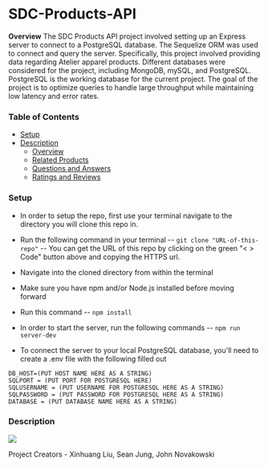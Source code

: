 # SDC-Products-API

**Overview**
The SDC Products API project involved setting up an Express server to connect to a PostgreSQL database. The Sequelize ORM was used to connect and query the server. Specifically, this project involved providing data regarding Atelier apparel products. Different databases were considered for the project, including MongoDB, mySQL, and PostgreSQL. PostgreSQL is the working database for the current project. The goal of the project is to optimize queries to handle large throughput while maintaining low latency and error rates.

### **Table of Contents**
- [Setup](#setup)
- [Description](#description)
  - [Overview](#overview)
  - [Related Products](#related-products)
  - [Questions and Answers](#questions-and-answers)
  - [Ratings and Reviews](#ratings-and-reviews)

### **Setup**
- In order to setup the repo, first use your terminal navigate to the directory you will clone this repo in.
- Run the following command in your terminal
-- `git clone "URL-of-this-repo"`
-- You can get the URL of this repo by clicking on the green "< > Code" button above and copying the HTTPS url.
- Navigate into the cloned directory from within the terminal
- Make sure you have npm and/or Node.js installed before moving forward
- Run this command
-- `npm install`

- In order to start the server, run the following commands
-- `npm run server-dev`

- To connect the server to your local PostgreSQL database, you'll need to create a .env file with the following filled out

```
DB_HOST=(PUT HOST NAME HERE AS A STRING)
SQLPORT = (PUT PORT FOR POSTGRESQL HERE)
SQLUSERNAME = (PUT USERNAME FOR POSTGRESQL HERE AS A STRING)
SQLPASSWORD = (PUT PASSWORD FOR POSTGRESQL HERE AS A STRING)
DATABASE = (PUT DATABASE NAME HERE AS A STRING)
```

### **Description**


![](./previews/c.gif)

Project Creators - Xinhuang Liu, Sean Jung, John Novakowski